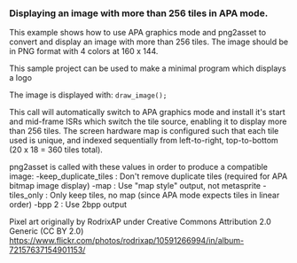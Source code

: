 
### Displaying an image with more than 256 tiles in APA mode.

This example shows how to use APA graphics mode and png2asset to convert and display an image with more than 256 tiles. The image should be in PNG format with 4 colors at 160 x 144.

This sample project can be used to make a minimal program which displays a logo

The image is displayed with:
```draw_image();```

This call will automatically switch to APA graphics mode and install it's start and mid-frame ISRs which switch the tile source, enabling it to display more than 256 tiles. The screen hardware map is configured such that each tile used is unique, and indexed sequentially from left-to-right, top-to-bottom (20 x 18 = 360 tiles total).

png2asset is called with these values in order to produce a compatible image:
  -keep_duplicate_tiles   : Don't remove duplicate tiles (required for APA bitmap image display)
  -map                    : Use "map style" output, not metasprite
  -tiles_only             : Only keep tiles, no map (since APA mode expects tiles in linear order)
  -bpp 2                  : Use 2bpp output


Pixel art originally by RodrixAP under Creative Commons Attribution 2.0 Generic (CC BY 2.0)
https://www.flickr.com/photos/rodrixap/10591266994/in/album-72157637154901153/
